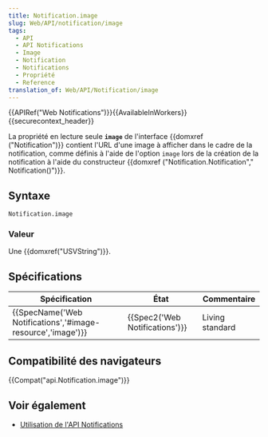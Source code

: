 ```yaml
---
title: Notification.image
slug: Web/API/notification/image
tags:
  - API
  - API Notifications
  - Image
  - Notification
  - Notifications
  - Propriété
  - Reference
translation_of: Web/API/Notification/image
---
```

{{APIRef("Web Notifications")}}{{AvailableInWorkers}}{{securecontext_header}}

La propriété en lecture seule **`image`** de l'interface {{domxref ("Notification")}} contient l'URL d'une image à afficher dans le cadre de la notification, comme définis à l'aide de l'option `image` lors de la création de la notification à l'aide du constructeur {{domxref ("Notification.Notification"," Notification()")}}.

## Syntaxe

    Notification.image

### Valeur

Une {{domxref("USVString")}}.

## Spécifications

| Spécification                                                                    | État                                     | Commentaire     |
| -------------------------------------------------------------------------------- | ---------------------------------------- | --------------- |
| {{SpecName('Web Notifications','#image-resource','image')}} | {{Spec2('Web Notifications')}} | Living standard |

## Compatibilité des navigateurs

{{Compat("api.Notification.image")}}

## Voir également

- [Utilisation de l'API Notifications](/fr/docs/Web/API/Notifications_API/Using_the_Notifications_API)
